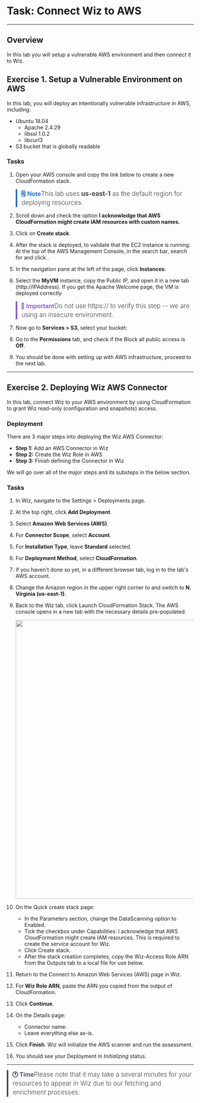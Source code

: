 # Task: Connect Wiz to AWS

---

## Overview

In this lab you will setup a vulnerable AWS environment and then connect it to Wiz.

## Exercise 1. Setup a Vulnerable Environment on AWS

In this lab, you will deploy an intentionally vulnerable infrastructure in AWS, including:

- Ubuntu 18.04
  - Apache 2.4.29
  - libssl 1.0.2
  - libcurl3
- S3 bucket that is globally readable

### Tasks

1. Open your AWS console and copy the link below to create a new CloudFormation stack.

    <aside class="note">This lab uses <b>us-east-1</b> as the default region for deploying resources.</aside>

    <inject value="https://us-east-1.console.aws.amazon.com/cloudformation/home?region=us-east-1#/stacks/quickcreate?stackName=" key="ODLUser" value="&templateURL=https://wizlabs-cl.s3.amazonaws.com/labs/wte/module3/vuln-vm.json" enableCopy="true" />

1. Scroll down and check the option **I acknowledge that AWS CloudFormation might create IAM resources with custom names.**

1. Click on **Create stack**.

1. After the stack is deployed, to validate that the EC2 instance is running. At the top of the AWS Management Console, in the search bar, search for and click <inject value="EC2" enableCopy="true" />.

1. In the navigation pane at the left of the page, click **Instances**.

1. Select the **MyVM** instance, copy the Public IP, and open it in a new tab (http://IPAddress). If you get the Apache Welcome page, the VM is deployed correctly

    <aside class="important">Do not use https:// to verify this step -- we are using an insecure environment.</aside>

1. Now go to **Services > S3**, select your bucket: <inject value="my-public-bucket-ACCOUNT_NUMBER-REGION" enableCopy="false" />

1. Go to the **Permissions** tab, and check if the Block all public access is **Off**.

1. You should be done with setting up with AWS infrastructure, proceed to the next lab.

---

## Exercise 2. Deploying Wiz AWS Connector

In this lab, connect Wiz to your AWS environment by using CloudFormation to grant Wiz read-only (configuration and snapshots) access. 

### Deployment

There are 3 major steps into deploying the Wiz AWS Connector:

- **Step 1:** Add an AWS Connector in Wiz
- **Step 2:** Create the Wiz Role in AWS
- **Step 3:** Finish defining the Connector in Wiz

We will go over all of the major steps and its substeps in the below section.

### Tasks

1. In Wiz, navigate to the Settings > Deployments page.

1. At the top right, click **Add Deployment**.

1. Select **Amazon Web Services (AWS)**.

1. For **Connector Scope**, select **Account**.

1. For **Installation Type**, leave **Standard** selected.

1. For **Deployment Method**, select **CloudFormation**.

1. If you haven't done so yet, in a different browser tab, log in to the lab's AWS account.

1. Change the Amazon region in the upper right corner to and switch to **N. Virginia (us-east-1)**.

1. Back to the Wiz tab, click Launch CloudFormation Stack. The AWS console opens in a new tab with the necessary details pre-populated.

    <p align="left">
    <img style="width:750px" img src="images/awsconn.png"/>
      </p>

1. On the Quick create stack page:

    - In the Parameters section, change the DataScanning option to Enabled.
    - Tick the checkbox under Capabilities: I acknowledge that AWS CloudFormation might create IAM resources. This is required to create the service account for Wiz.
    - Click Create stack.
    - After the stack creation completes, copy the Wiz-Access Role ARN from the Outputs tab to a local file for use below. 

1. Return to the Connect to Amazon Web Services (AWS) page in Wiz.

1. For **Wiz Role ARN**, paste the ARN you copied from the output of CloudFormation.

1. Click **Continue**.

1. On the Details page:
    - Connector name: <inject key="ODLUser" value="-aws-connector" enableCopy="false" />
    - Leave everything else as-is.

1. Click **Finish**. Wiz will initialize the AWS scanner and run the assessment.

1. You should see your Deployment in _Initializing_ status.

---

<aside class="time">Please note that it may take a several minutes for your resources to appear in Wiz due to our fetching and enrichment processes.</aside>

<style>

@import url('https://fonts.googleapis.com/css2?family=DM+Sans:ital,opsz,wght@0,9..40,100..1000;1,9..40,100..1000&display=swap');

aside {
   border-left: 4px solid #509128;
   padding-left: 12px;
   font-weight: 300;
   color: #434343;
   text-indent: -2px;
   align-items: center;
   margin-top: 6px;
   margin-bottom: 12px;
   line-height: 22px;
   font-size: 16px;
   letter-spacing: 0px;
}
aside::before {
   content: "💡 Tip";
   font-style: normal;
   margin-left: 2px;
   color: #509128;
   font-weight: 600;
   font-size: 14px;
   display: inline-block;
}
aside.tip{
   border-color: #1f883d;
}
aside.tip::before{
   content: "💁‍♂ Tip";
   color: #1f883d;
}
aside.warning{
   border-color: #9a6701;
}
aside.warning::before{
   content: "⚠️ Warning";
   color: #9a6701;
}
aside.note{
   border-color: #0c69da;
}
aside.note::before{
   content: "🗒 Note";
   color: #0c69da;
}
aside.important{
   border-color: #8250df;
}
aside.important::before{
   content: "💬 Important";
   color: #8250df;
}
aside.time{
    border-color: #3C4048;
}
aside.time::before{
    content: "🕐 Time";
    color: #3C4048;
}
#guide-page,
#guide-page-,
#guideView{
    font-family: "DM Sans", sans-serif;
    font-optical-sizing: auto;
    font-weight: 300;
    font-style: normal;
    max-width: 1200px;
    color: #3C4048;
    margin: 12px 24px;
    letter-spacing: 0.1px;
}
#guide-page .variable-binding span.copydetails a:before,
#guide-page- .variable-binding span.copydetails a:before,
#guideView .variable-binding span.copydetails a:before{
    color: #0254EC;
    display: inline-block;
    vertical-align: text-bottom;
    height: 19px;
    line-height: 19px;
}
.appfooter{
    max-height:48px;
    display: none;
}
#guide-page a,
#guide-page- a,
#guideView a{
    color: #003AA4;
    background-color: transparent;
    cursor: pointer;
    outline: none;
    text-decoration: none;
    text-underline-offset: 4px;
    text-decoration-thickness: 1px;
}
#guide-page a:hover,
#guide-page- a:hover,
#guideView a:hover{
    text-decoration: underline;
    text-underline-offset: 4px;
    text-decoration-thickness: 1px;
}
#guide-page a:focus,
#guide-page- a:focus,
#guideView a:focus{
    outline: none;
    opacity: 0.9;
}
#guide-page u,
#guide-page- u,
#guideView u{
    text-underline-offset: 4px;
    text-decoration-thickness: 1px;
}
#guide-page strong,
#guide-page- strong,
#guideView strong{
    font-weight: 500;
}
#guide-page img,
#guide-page- img,
#guideView img{
    margin-bottom: 24px;
    width: 100%;
    max-width: 550px;
    border: 1px solid #7E7E7E;
    border-radius: 4px;
}
#guide-page code,
#guide-page- code,
#guideView code{
    color: #0254EC;
    background-color: #E8F0FF;
}
#guide-page pre code,
#guide-page- pre code,
#guideView pre code{
    color: #F9FCFF;
    background: none;
    display: inline-block;
}
#guide-page .copydetails span,
#guide-page- .copydetails span,
#guideView .copydetails span{
    color: #0254EC;
    background-color: #E8F0FF;
    display: inline-block;
}
#guide-page .copydetails[aria-label^="[v"] span,
#guide-page- .copydetails[aria-label^="[v"] span,
#guideView .copydetails[aria-label^="[v"] span{
    color: #d5deef;
    display: inline-block;
    font-size: 14px;
    font-family: monospace;
}
#guide-page .variable-binding pre,
#guide-page- .variable-binding pre,
#guideView .variable-binding pre{
    background: #001142;
    margin-top: -6px;
}
#guide-page a:hover[role="button"],
#guide-page- a:hover[role="button"],
#guideView a:hover[role="button"]{
    text-decoration: none;
}
#guide-page li > p + ol,
#guide-page- li > p + ol,
#guideView li > p + ol{
    margin-top: 3px;
    margin-bottom: 6px;
}
#guide-page p + ol,
#guide-page- p + ol,
#guideView p + ol{
    margin-top: -6px;
}
#guide-page ol > li > p,
#guide-page- ol > li > p,
#guideView ol > li > p{
    line-height: 22px;
}
#guide-page ol,
#guide-page- ol,
#guideView ol{
    line-height: 32px;
}
#guide-page ul,
#guide-page- ul,
#guideView ul{
    margin-bottom: 10px;
}
aside {
    font-size: 17px;
    line-height: 24px;
}
#guide-page,
#guide-page-,
#guideView{
    font-size: 18px;
}
aside::before {
    font-size: 16px;
}
#guide-page h1,
#guide-page- h1,
#guideView h1{
    font-size: 34px;
    margin-bottom: 18px;
}
#guide-page h2,
#guide-page- h2,
#guideView h2{
    font-size: 26px;
    margin-bottom: 14px;
}
#guide-page h3,
#guide-page- h3,
#guideView h3{
    font-size: 22px;
    margin-bottom: 12px;
}
#guide-page h4,
#guide-page- h4,
#guideView h4{
    font-size: 20px;
    margin-bottom: 12px;
}
.variable-binding span.copydetails span{
    font-size: 18px;
}
details > summary{
    font-weight: 700;
    font-size: 110%;
    color: #0254EC;
    padding: 24px 0px 24px 0px;
}
teams-button[aria-label="change vm 100% selected"] {
display: none;
}

</style>
